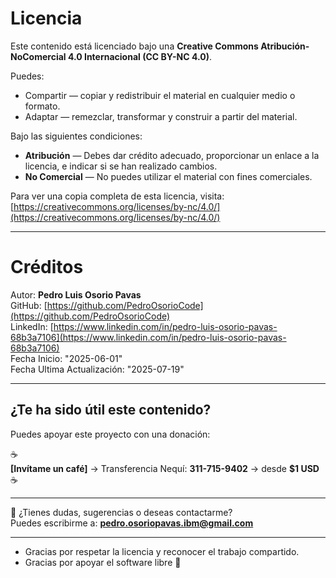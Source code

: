 # Licencia

Este contenido está licenciado bajo una **Creative Commons Atribución-NoComercial 4.0 Internacional (CC BY-NC 4.0)**.

Puedes:

- Compartir — copiar y redistribuir el material en cualquier medio o formato.
- Adaptar — remezclar, transformar y construir a partir del material.

Bajo las siguientes condiciones:

- **Atribución** — Debes dar crédito adecuado, proporcionar un enlace a la licencia, e indicar si se han realizado cambios.
- **No Comercial** — No puedes utilizar el material con fines comerciales.

Para ver una copia completa de esta licencia, visita:  
[https://creativecommons.org/licenses/by-nc/4.0/](https://creativecommons.org/licenses/by-nc/4.0/)

---

# Créditos

Autor: **Pedro Luis Osorio Pavas**  
GitHub: [https://github.com/PedroOsorioCode](https://github.com/PedroOsorioCode)  
LinkedIn: [https://www.linkedin.com/in/pedro-luis-osorio-pavas-68b3a7106](https://www.linkedin.com/in/pedro-luis-osorio-pavas-68b3a7106)  
Fecha Inicio: "2025-06-01"  
Fecha Ultima Actualización: "2025-07-19"

---
## ¿Te ha sido útil este contenido?

Puedes apoyar este proyecto con una donación:

☕  
**[Invítame un café]** → Transferencia Nequí: **311-715-9402** → desde **$1 USD**  
☕

---

📩 ¿Tienes dudas, sugerencias o deseas contactarme?  
Puedes escribirme a: **pedro.osoriopavas.ibm@gmail.com**

---

- Gracias por respetar la licencia y reconocer el trabajo compartido.  
- Gracias por apoyar el software libre 🙌